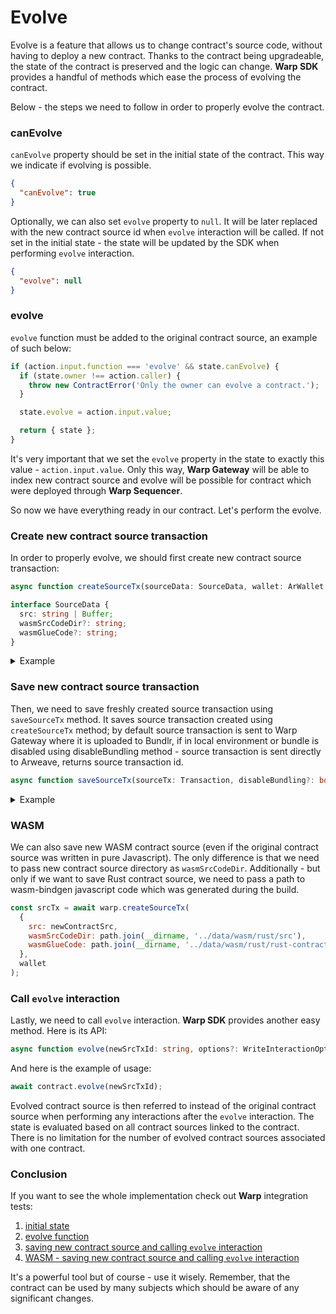 # Evolve

Evolve is a feature that allows us to change contract's source code, without having to deploy a new contract. Thanks to the contract being upgradeable, the state of the contract is preserved and the logic can change. **Warp SDK** provides a handful of methods which ease the process of evolving the contract.

Below - the steps we need to follow in order to properly evolve the contract.

### canEvolve

`canEvolve` property should be set in the initial state of the contract. This way we indicate if evolving is possible.

```json
{
  "canEvolve": true
}
```

Optionally, we can also set `evolve` property to `null`. It will be later replaced with the new contract source id when `evolve` interaction will be called. If not set in the initial state - the state will be updated by the SDK when performing `evolve` interaction.

```json
{
  "evolve": null
}
```

### evolve

`evolve` function must be added to the original contract source, an example of such below:

```js
if (action.input.function === 'evolve' && state.canEvolve) {
  if (state.owner !== action.caller) {
    throw new ContractError('Only the owner can evolve a contract.');
  }

  state.evolve = action.input.value;

  return { state };
}
```

It's very important that we set the `evolve` property in the state to exactly this value - `action.input.value`. Only this way, **Warp Gateway** will be able to index new contract source and evolve will be possible for contract which were deployed through **Warp Sequencer**.

So now we have everything ready in our contract. Let's perform the evolve.

### Create new contract source transaction

In order to properly evolve, we should first create new contract source transaction:

```typescript
async function createSourceTx(sourceData: SourceData, wallet: ArWallet | CustomSignature): Promise<Transaction>;
```

```typescript
interface SourceData {
  src: string | Buffer;
  wasmSrcCodeDir?: string;
  wasmGlueCode?: string;
}
```

<details>
  <summary>Example</summary>

```typescript
const newSrcTx = await warp.createSourceTx({ src: newSource }, wallet);
```

</details>

### Save new contract source transaction

Then, we need to save freshly created source transaction using `saveSourceTx` method. It saves source transaction created using `createSourceTx` method; by default source transaction is sent to Warp Gateway where it is uploaded to Bundlr, if in local environment or bundle is disabled using
disableBundling method - source transaction is sent directly to Arweave, returns source transaction id.

```ts
async function saveSourceTx(sourceTx: Transaction, disableBundling?: boolean): Promise<string>;
```

<details>
  <summary>Example</summary>

```typescript
const newSrcTxId = await warp.saveSourceTx(srcTx);
```

</details>

### WASM

We can also save new WASM contract source (even if the original contract source was written in pure Javascript). The only difference is that we need to pass new contract source directory as `wasmSrcCodeDir`. Additionally - but only if we want to save Rust contract source, we need to pass a path to wasm-bindgen javascript code which was generated during the build.

```js
const srcTx = await warp.createSourceTx(
  {
    src: newContractSrc,
    wasmSrcCodeDir: path.join(__dirname, '../data/wasm/rust/src'),
    wasmGlueCode: path.join(__dirname, '../data/wasm/rust/rust-contract.js'),
  },
  wallet
);
```

### Call `evolve` interaction

Lastly, we need to call `evolve` interaction. **Warp SDK** provides another easy method. Here is its API:

```ts
async function evolve(newSrcTxId: string, options?: WriteInteractionOptions): Promise<WriteInteractionResponse | null>;
```

And here is the example of usage:

```js
await contract.evolve(newSrcTxId);
```

Evolved contract source is then referred to instead of the original contract source when performing any interactions after the `evolve` interaction. The state is evaluated based on all contract sources linked to the contract. There is no limitation for the number of evolved contract sources associated with one contract.

### Conclusion

If you want to see the whole implementation check out **Warp** integration tests:

1. [initial state](https://github.com/warp-contracts/warp/blob/main/src/__tests__/integration/data/token-pst.json)
2. [evolve function](https://github.com/warp-contracts/warp/blob/main/src/__tests__/integration/data/token-pst.js#L84)
3. [saving new contract source and calling `evolve` interaction](https://github.com/warp-contracts/warp/blob/main/src/__tests__/integration/data/token-pst.js#L84)
4. [WASM - saving new contract source and calling `evolve` interaction](https://github.com/warp-contracts/warp/blob/main/src/__tests__/integration/wasm/rust-deploy-write-read.test.ts#L228)

It's a powerful tool but of course - use it wisely. Remember, that the contract can be used by many subjects which should be aware of any significant changes.
